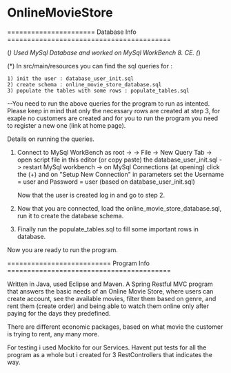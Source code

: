 # OnlineMovieStore

====================== Database Info =========================================

(*) Used MySql Database and worked on MySql WorkBench 8. CE. (*) 

(*) In src/main/resources you can find the sql queries for :

    1) init the user : database_user_init.sql
    2) create schema : online_movie_store_database.sql
    3) populate the tables with some rows : populate_tables.sql

  --You need to run the above queries for the program to run as intented.
  Please keep in mind that only the necessary rows are created at step 3,
  for exaple no customers are created and for you to run the program you need 
  to register a new one (link at home page).
  
  Details on running the queries.
  
  1) Connect to MySql WorkBench as root -> 
     -> File -> New Query Tab -> open script file in this editor (or copy paste)
      the database_user_init.sql -> restart MySql workbench -> on MySql Connections
     (at opening) click the (+) and on "Setup New Connection" in parameters set
     the Username = user and Password = user (based on database_user_init.sql)
     
     Now that the user is created log in and go to step 2.
  2) Now that you are connected, load the online_movie_store_database.sql, run it
     to create the database schema.
  
  3) Finally run the populate_tables.sql to fill some important rows in database.
  
  Now you are ready to run the program.

========================== Program Info =========================================
 
 Written in Java, used Eclipse and Maven. A Spring Restful MVC program that answers the basic
 needs of an Online Movie Store, where users can create account, see the available movies,
 filter them based on genre, and rent them (create order) and being able to watch them online 
 only after paying for the days they predefined. 
 
 There are different economic packages, based on what movie the customer is trying to rent, any 
 many more.

 For testing i used Mockito for our Services. Havent put tests for all the program as a whole but
 i created for 3 RestControllers that indicates the way.
